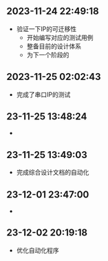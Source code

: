 ## 2023-11-24 22:49:18
* 验证一下IP的可迁移性
    * 开始编写对应的测试用例
    * 整备目前的设计体系
    * 为下一个阶段的

## 2023-11-25 02:02:43
* 完成了串口IP的测试  
## 23-11-25 13:48:24
* 
  
## 23-11-25 13:49:03
* 完成综合设计文档的自动化
  
## 23-12-01 23:47:00
* 
  
## 23-12-02 20:19:18
* 优化自动化程序
